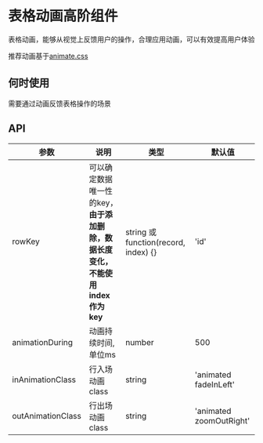 # 表格动画高阶组件

表格动画，能够从视觉上反馈用户的操作，合理应用动画，可以有效提高用户体验

推荐动画基于[animate.css](https://daneden.github.io/animate.css/)

## 何时使用

需要通过动画反馈表格操作的场景

## API

参数|说明|类型|默认值
---|---|---|---
rowKey | 可以确定数据唯一性的key，**由于添加删除，数据长度变化，不能使用index作为key** | string 或 function(record, index) {} | 'id'
animationDuring | 动画持续时间,单位ms| number | 500
inAnimationClass | 行入场动画class | string | 'animated fadeInLeft'
outAnimationClass | 行出场动画class | string | 'animated zoomOutRight'
